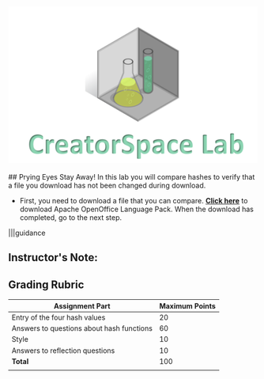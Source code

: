 

<figure class="snippetimg" style="margin: 0 auto;width:100%">
  <img src=".guides/img/LabIntro.PNG">
  </figure>
  
<br>
## Prying Eyes Stay Away!
In this lab you will compare hashes to verify that a file you download has not been changed during download.


- First, you need to download a file that you can compare. **[Click here](https://sourceforge.net/projects/openofficeorg.mirror/files/4.1.3/binaries/en-US/Apache_OpenOffice_4.1.3_Win_x86_langpack_en-US.exe/download)** to download Apache OpenOffice Language Pack. When the download has completed, go to the next step.

|||guidance
## Instructor's Note:
## Grading Rubric
Assignment Part | Maximum Points
------------ | -------------
Entry of the four hash values| 20
Answers to questions about hash functions |60
Style | 10
Answers to reflection questions | 10
**Total** | 100
|||

